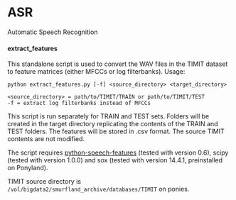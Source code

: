# ASR
Automatic Speech Recognition



#### extract_features

This standalone script is used to convert the WAV files in the TIMIT dataset to feature matrices (either MFCCs or log filterbanks). Usage:

```
python extract_features.py [-f] <source_directory> <target_directory>

<source_directory> = path/to/TIMIT/TRAIN or path/to/TIMIT/TEST
-f = extract log filterbanks instead of MFCCs
```

This script is run separately for TRAIN and TEST sets. Folders will be created in the target directory replicating the contents of the TRAIN and TEST folders. The features will be stored in .csv format. The source TIMIT contents are not modified.

The script requires [python-speech-features](https://github.com/jameslyons/python_speech_features) (tested with version 0.6), scipy (tested with version 1.0.0) and sox (tested with version 14.4.1, preinstalled on Ponyland).

TIMIT source directory is `/vol/bigdata2/smurfland_archive/databases/TIMIT` on ponies.